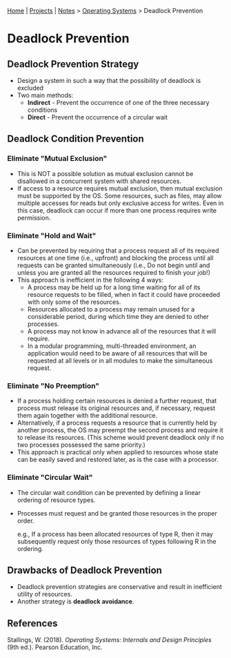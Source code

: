 [Home](../../) | [Projects](../../projects) | [Notes](../) > <a href="./">Operating Systems</a> > Deadlock Prevention

# Deadlock Prevention



## Deadlock Prevention Strategy

* Design a system in such a way that the possibility of deadlock is excluded
* Two main methods:
  * **Indirect** - Prevent the occurrence of one of the three necessary conditions
  * **Direct** - Prevent the occurrence of a circular wait



## Deadlock Condition Prevention

### Eliminate "Mutual Exclusion"

* This is NOT a possible solution as mutual exclusion cannot be disallowed in a concurrent system with shared resources.
* If access to a resource requires mutual exclusion, then mutual exclusion must be supported by the OS. Some resources, such as files, may allow multiple accesses for reads but only exclusive access for writes. Even in this case, deadlock can occur if more than one process requires write permission.

### Eliminate "Hold and Wait"

* Can be prevented by requiring that a process request all of its required resources at one time (i.e., upfront) and blocking the process until all requests can be granted simultaneously (i.e., Do not begin until and unless you are granted all the resources required to finish your job!)
* This approach is inefficient in the following 4 ways:
  * A process may be held up for a long time waiting for all of its resource requests to be filled, when in fact it could have proceeded with only some of the resources.
  * Resources allocated to a process may remain unused for a considerable period, during which time they are denied to other processes.
  * A process may not know in advance all of the resources that it will require.
  * In a modular programming, multi-threaded environment, an application would need to be aware of all resources that will be requested at all levels or in all modules to make the simultaneous request.

### Eliminate "No Preemption"

* If a process holding certain resources is denied a further request, that process must release its original resources and, if necessary, request them again together with the additional resource.
* Alternatively, if a process requests a resource that is currently held by another process, the OS may preempt the second process and require it to release its resources. (This scheme would prevent deadlock only if no two processes possessed the same priority.)
* This approach is practical only when applied to resources whose state can be easily saved and restored later, as is the case with a processor.

### Eliminate "Circular Wait"

* The circular wait condition can be prevented by defining a linear ordering of resource types.

* Processes must request and be granted those resources in the proper order. 

  e.g., If a process has been allocated resources of type R, then it may subsequently request only those resources of types following R in the ordering.



## Drawbacks of Deadlock Prevention

* Deadlock prevention strategies are conservative and result in inefficient utility of resources.
* Another strategy is **deadlock avoidance**.






## References

Stallings, W. (2018). *Operating Systems: Internals and Design Principles* (9th ed.). Pearson Education, Inc.
